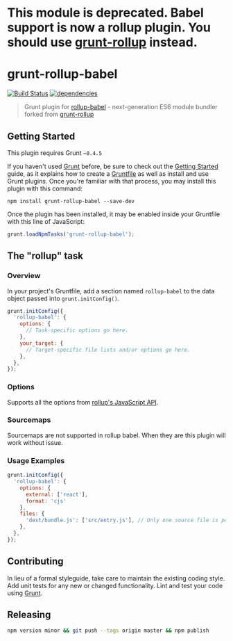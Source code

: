 # This module is deprecated. Babel support is now a rollup plugin. You should use [grunt-rollup](https://github.com/chrisprice/grunt-rollup) instead.

# grunt-rollup-babel
[![Build Status](https://travis-ci.org/reconbot/grunt-rollup-babel.svg)](https://travis-ci.org/reconbot/grunt-rollup-babel)
[![dependencies](https://david-dm.org/reconbot/grunt-rollup-babel.svg)](https://david-dm.org/reconbot/grunt-rollup-babel)

> Grunt plugin for [rollup-babel](https://github.com/rollup/rollup-babel) - next-generation ES6 module bundler forked from [grunt-rollup](https://github.com/chrisprice/grunt-rollup)

## Getting Started
This plugin requires Grunt `~0.4.5`

If you haven't used [Grunt](http://gruntjs.com/) before, be sure to check out the [Getting Started](http://gruntjs.com/getting-started) guide, as it explains how to create a [Gruntfile](http://gruntjs.com/sample-gruntfile) as well as install and use Grunt plugins. Once you're familiar with that process, you may install this plugin with this command:

```shell
npm install grunt-rollup-babel --save-dev
```

Once the plugin has been installed, it may be enabled inside your Gruntfile with this line of JavaScript:

```js
grunt.loadNpmTasks('grunt-rollup-babel');
```

## The "rollup" task

### Overview
In your project's Gruntfile, add a section named `rollup-babel` to the data object passed into `grunt.initConfig()`.

```js
grunt.initConfig({
  'rollup-babel': {
    options: {
      // Task-specific options go here.
    },
    your_target: {
      // Target-specific file lists and/or options go here.
    },
  },
});
```

### Options

Supports all the options from [rollup's JavaScript API](https://github.com/rollup/rollup/wiki/JavaScript-API).

### Sourcemaps

Sourcemaps are not supported in rollup babel. When they are this plugin will work without issue.

### Usage Examples

```js
grunt.initConfig({
  'rollup-babel': {
    options: {
      external: ['react'],
      format: 'cjs'
    },
    files: {
      'dest/bundle.js': ['src/entry.js'], // Only one source file is permitted
    },
  },
});
```

## Contributing
In lieu of a formal styleguide, take care to maintain the existing coding style. Add unit tests for any new or changed functionality. Lint and test your code using [Grunt](http://gruntjs.com/).

## Releasing

```bash
npm version minor && git push --tags origin master && npm publish
```

